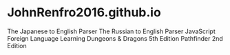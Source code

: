 # JohnRenfro2016.github.io
The Japanese to English Parser
The Russian to English Parser
JavaScript
Foreign Language Learning
Dungeons & Dragons 5th Edition
Pathfinder 2nd Edition
